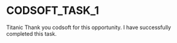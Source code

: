 # CODSOFT_TASK_1
Titanic
Thank you codsoft for this opportunity. I have successfully completed this task.
